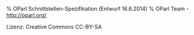 % OParl Schnittstellen-Spezifikation (Entwurf 16.6.2014)
% OParl Team - <http://oparl.org/>


Lizenz: Creative Commons CC-BY-SA

